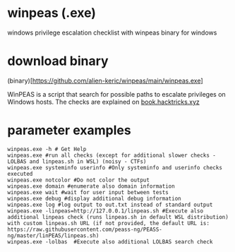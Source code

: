 # winpeas (.exe)
windows privilege escalation checklist with winpeas binary for windows

# download binary
(binary)[https://github.com/alien-keric/winpeas/main/winpeas.exe]

WinPEAS is a script that search for possible paths to escalate privileges on Windows hosts. The checks are explained on [book.hacktricks.xyz](https://book.hacktricks.xyz/windows-hardening/windows-local-privilege-escalation)

# parameter examples
```
winpeas.exe -h # Get Help
winpeas.exe #run all checks (except for additional slower checks - LOLBAS and linpeas.sh in WSL) (noisy - CTFs)
winpeas.exe systeminfo userinfo #Only systeminfo and userinfo checks executed
winpeas.exe notcolor #Do not color the output
winpeas.exe domain #enumerate also domain information
winpeas.exe wait #wait for user input between tests
winpeas.exe debug #display additional debug information
winpeas.exe log #log output to out.txt instead of standard output
winpeas.exe -linpeas=http://127.0.0.1/linpeas.sh #Execute also additional linpeas check (runs linpeas.sh in default WSL distribution) with custom linpeas.sh URL (if not provided, the default URL is: https://raw.githubusercontent.com/peass-ng/PEASS-ng/master/linPEAS/linpeas.sh)
winpeas.exe -lolbas  #Execute also additional LOLBAS search check
```
